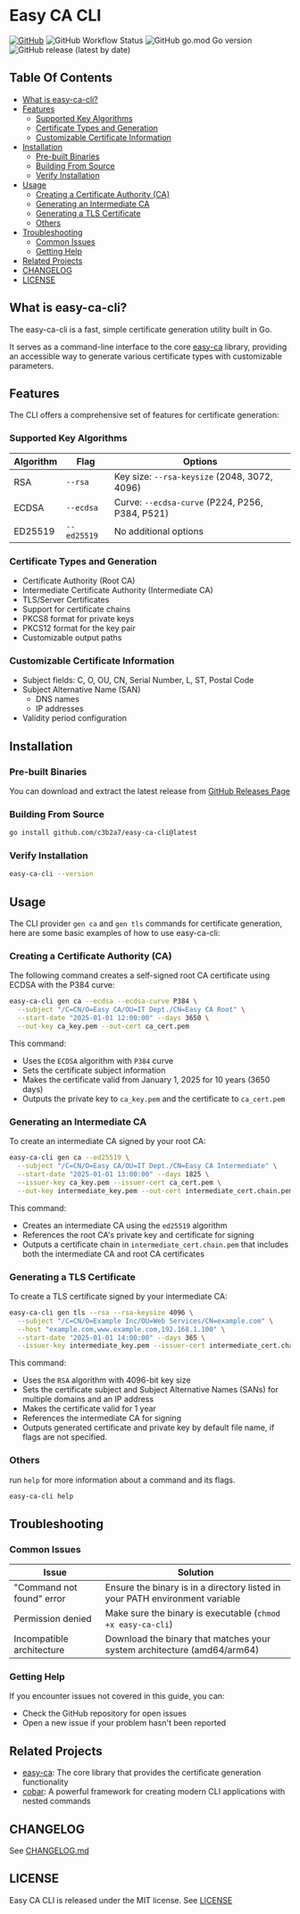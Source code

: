 # Easy CA CLI

[![GitHub](https://img.shields.io/github/license/c3b2a7/easy-ca-cli)](https://github.com/c3b2a7/easy-ca-cli/blob/master/LICENSE)
![GitHub Workflow Status](https://img.shields.io/github/actions/workflow/status/c3b2a7/easy-ca-cli/ci.yml)
![GitHub go.mod Go version](https://img.shields.io/github/go-mod/go-version/c3b2a7/easy-ca-cli)
![GitHub release (latest by date)](https://img.shields.io/github/v/release/c3b2a7/easy-ca-cli)

## Table Of Contents

- [What is easy-ca-cli?](#what-is-easy-ca-cli)
- [Features](#features)
    * [Supported Key Algorithms](#supported-key-algorithms)
    * [Certificate Types and Generation](#certificate-types-and-generation)
    * [Customizable Certificate Information](#customizable-certificate-information)
- [Installation](#installation)
    * [Pre-built Binaries](#pre-built-binaries)
    * [Building From Source](#building-from-source)
    * [Verify Installation](#verify-installation)
- [Usage](#usage)
    * [Creating a Certificate Authority (CA)](#creating-a-certificate-authority-ca)
    * [Generating an Intermediate CA](#generating-an-intermediate-ca)
    * [Generating a TLS Certificate](#generating-a-tls-certificate)
    * [Others](#others)
- [Troubleshooting](#troubleshooting)
    * [Common Issues](#common-issues)
    * [Getting Help](#getting-help)
- [Related Projects](#related-projects) 
- [CHANGELOG](#changelog)
- [LICENSE](#license)

## What is easy-ca-cli?

The easy-ca-cli is a fast, simple certificate generation utility built in Go.

It serves as a command-line interface to the core [easy-ca](https://github.com/c3b2a7/easy-ca) library,
providing an accessible way to generate various certificate types with customizable parameters.

## Features

The CLI offers a comprehensive set of features for certificate generation:

### Supported Key Algorithms

| Algorithm | Flag        | Options                                         |
|-----------|-------------|-------------------------------------------------|
| RSA       | `--rsa`     | Key size: `--rsa-keysize` (2048, 3072, 4096)    |
| ECDSA     | `--ecdsa`   | Curve: `--ecdsa-curve` (P224, P256, P384, P521) |
| ED25519   | `--ed25519` | No additional options                           |

### Certificate Types and Generation

- Certificate Authority (Root CA)
- Intermediate Certificate Authority (Intermediate CA)
- TLS/Server Certificates
- Support for certificate chains
- PKCS8 format for private keys
- PKCS12 format for the key pair
- Customizable output paths

### Customizable Certificate Information

- Subject fields: C, O, OU, CN, Serial Number, L, ST, Postal Code
- Subject Alternative Name (SAN)
    - DNS names
    - IP addresses
- Validity period configuration

## Installation

### Pre-built Binaries

You can download and extract the latest release
from [GitHub Releases Page](https://github.com/c3b2a7/easy-ca-cli/releases)

### Building From Source

```bash
go install github.com/c3b2a7/easy-ca-cli@latest
```

### Verify Installation

```bash
easy-ca-cli --version
```

## Usage

The CLI provider `gen ca` and `gen tls` commands for certificate generation,
here are some basic examples of how to use easy-ca-cli:

### Creating a Certificate Authority (CA)

The following command creates a self-signed root CA certificate using ECDSA with the P384 curve:

```bash
easy-ca-cli gen ca --ecdsa --ecdsa-curve P384 \
  --subject "/C=CN/O=Easy CA/OU=IT Dept./CN=Easy CA Root" \
  --start-date "2025-01-01 12:00:00" --days 3650 \
  --out-key ca_key.pem --out-cert ca_cert.pem
```

This command:

- Uses the `ECDSA` algorithm with `P384` curve
- Sets the certificate subject information
- Makes the certificate valid from January 1, 2025 for 10 years (3650 days)
- Outputs the private key to `ca_key.pem` and the certificate to `ca_cert.pem`

### Generating an Intermediate CA

To create an intermediate CA signed by your root CA:

```bash
easy-ca-cli gen ca --ed25519 \
  --subject "/C=CN/O=Easy CA/OU=IT Dept./CN=Easy CA Intermediate" \
  --start-date "2025-01-01 13:00:00" --days 1825 \
  --issuer-key ca_key.pem --issuer-cert ca_cert.pem \
  --out-key intermediate_key.pem --out-cert intermediate_cert.chain.pem
```

This command:

- Creates an intermediate CA using the `ed25519` algorithm
- References the root CA's private key and certificate for signing
- Outputs a certificate chain in `intermediate_cert.chain.pem` that includes both the intermediate CA and root CA
  certificates

### Generating a TLS Certificate

To create a TLS certificate signed by your intermediate CA:

```bash
easy-ca-cli gen tls --rsa --rsa-keysize 4096 \
  --subject "/C=CN/O=Example Inc/OU=Web Services/CN=example.com" \
  --host "example.com,www.example.com,192.168.1.100" \
  --start-date "2025-01-01 14:00:00" --days 365 \
  --issuer-key intermediate_key.pem --issuer-cert intermediate_cert.chain.pem \
```

This command:

- Uses the `RSA` algorithm with 4096-bit key size
- Sets the certificate subject and Subject Alternative Names (SANs) for multiple domains and an IP address
- Makes the certificate valid for 1 year
- References the intermediate CA for signing
- Outputs generated certificate and private key by default file name, if flags are not specified.

### Others

run `help` for more information about a command and
its flags.

```bash
easy-ca-cli help
```

## Troubleshooting

### Common Issues

| Issue                     | Solution                                                                     |
|---------------------------|------------------------------------------------------------------------------|
| "Command not found" error | Ensure the binary is in a directory listed in your PATH environment variable |
| Permission denied         | Make sure the binary is executable (`chmod +x easy-ca-cli`)                  |
| Incompatible architecture | Download the binary that matches your system architecture (amd64/arm64)      |

### Getting Help

If you encounter issues not covered in this guide, you can:

- Check the GitHub repository for open issues
- Open a new issue if your problem hasn't been reported

## Related Projects

- [easy-ca](https://github.com/c3b2a7/easy-ca): The core library that provides the certificate generation functionality
- [cobar](https://github.com/spf13/cobra): A powerful framework for creating modern CLI applications with nested
  commands

## CHANGELOG

See [CHANGELOG.md](./CHANGELOG.md)

## LICENSE

Easy CA CLI is released under the MIT license. See [LICENSE](./LICENSE)
